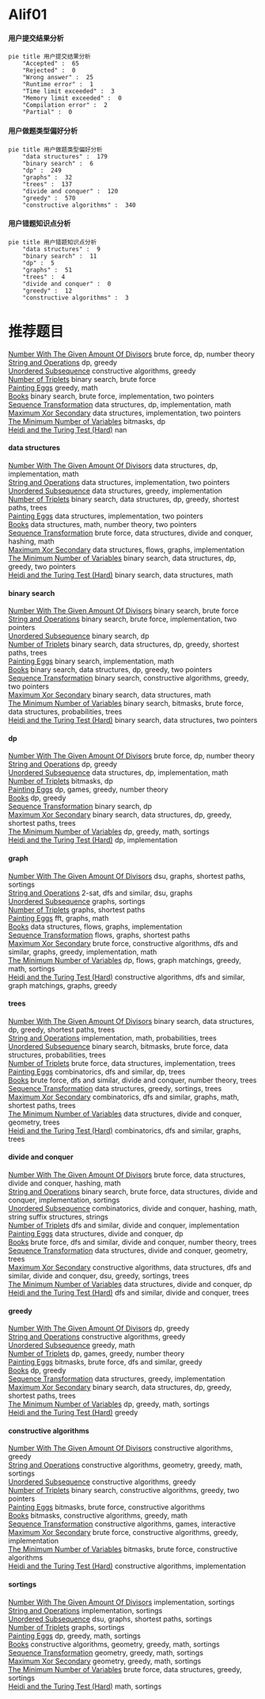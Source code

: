 # Alif01
<!-- tabs:start -->
#### **用户提交结果分析**

```mermaid
pie title 用户提交结果分析
    "Accepted" :  65
    "Rejected" :  0
    "Wrong answer" :  25
    "Runtime error" :  1
    "Time limit exceeded" :  3
    "Memory limit exceeded" :  0
    "Compilation error" :  2
    "Partial" :  0
```
#### **用户做题类型偏好分析**

```mermaid
pie title 用户做题类型偏好分析
    "data structures" :  179
    "binary search" :  6
    "dp" :  249
    "graphs" :  32
    "trees" :  137
    "divide and conquer" :  120
    "greedy" :  570
    "constructive algorithms" :  340
```
#### **用户错题知识点分析**

```mermaid
pie title 用户错题知识点分析
    "data structures" :  9
    "binary search" :  11
    "dp" :  5
    "graphs" :  51
    "trees" :  4
    "divide and conquer" :  0
    "greedy" :  12
    "constructive algorithms" :  3
```
<!-- tabs:end -->
# 推荐题目
[Number With The Given Amount Of Divisors](http://codeforces.com/problemset/problem/27/E)		brute force,
                        dp,
                        number theory		  
[String and Operations](http://codeforces.com/problemset/problem/1455/F)		dp,
                        greedy		  
[Unordered Subsequence](http://codeforces.com/problemset/problem/27/C)		constructive algorithms,
                        greedy		  
[Number of Triplets](http://codeforces.com/problemset/problem/181/B)		binary search,
                        brute force		  
[Painting Eggs](http://codeforces.com/problemset/problem/282/B)		greedy,
                        math		  
[Books](http://codeforces.com/problemset/problem/279/B)		binary search,
                        brute force,
                        implementation,
                        two pointers		  
[Sequence Transformation](http://codeforces.com/problemset/problem/280/E)		data structures,
                        dp,
                        implementation,
                        math		  
[Maximum Xor Secondary](https://codeforces.com/contest/281/problem/D)		data structures,
                        implementation,
                        two pointers		  
[The Minimum Number of Variables](http://codeforces.com/problemset/problem/279/D)		bitmasks,
                        dp		  
[Heidi and the Turing Test (Hard)](http://codeforces.com/problemset/problem/1184/C3)		nan		  
<!-- tabs:start -->
#### **data structures**
[Number With The Given Amount Of Divisors](http://codeforces.com/problemset/problem/280/E)		data structures,
                        dp,
                        implementation,
                        math		  
[String and Operations](https://codeforces.com/contest/281/problem/D)		data structures,
                        implementation,
                        two pointers		  
[Unordered Subsequence](http://codeforces.com/problemset/problem/1266/E)		data structures,
                        greedy,
                        implementation		  
[Number of Triplets](http://codeforces.com/problemset/problem/1004/E)		binary search,
                        data structures,
                        dp,
                        greedy,
                        shortest paths,
                        trees		  
[Painting Eggs](http://codeforces.com/problemset/problem/280/B)		data structures,
                        implementation,
                        two pointers		  
[Books](http://codeforces.com/problemset/problem/1418/F)		data structures,
                        math,
                        number theory,
                        two pointers		  
[Sequence Transformation](http://codeforces.com/problemset/problem/1175/F)		brute force,
                        data structures,
                        divide and conquer,
                        hashing,
                        math		  
[Maximum Xor Secondary](http://codeforces.com/problemset/problem/280/D)		data structures,
                        flows,
                        graphs,
                        implementation		  
[The Minimum Number of Variables](http://codeforces.com/problemset/problem/1492/C)		binary search,
                        data structures,
                        dp,
                        greedy,
                        two pointers		  
[Heidi and the Turing Test (Hard)](http://codeforces.com/problemset/problem/1490/G)		binary search,
                        data structures,
                        math		  
#### **binary search**
[Number With The Given Amount Of Divisors](http://codeforces.com/problemset/problem/181/B)		binary search,
                        brute force		  
[String and Operations](http://codeforces.com/problemset/problem/279/B)		binary search,
                        brute force,
                        implementation,
                        two pointers		  
[Unordered Subsequence](https://codeforces.com/contest/1246/problem/C)		binary search,
                        dp		  
[Number of Triplets](http://codeforces.com/problemset/problem/1004/E)		binary search,
                        data structures,
                        dp,
                        greedy,
                        shortest paths,
                        trees		  
[Painting Eggs](http://codeforces.com/problemset/problem/1202/F)		binary search,
                        implementation,
                        math		  
[Books](http://codeforces.com/problemset/problem/1492/C)		binary search,
                        data structures,
                        dp,
                        greedy,
                        two pointers		  
[Sequence Transformation](http://codeforces.com/problemset/problem/1463/D)		binary search,
                        constructive algorithms,
                        greedy,
                        two pointers		  
[Maximum Xor Secondary](http://codeforces.com/problemset/problem/1490/G)		binary search,
                        data structures,
                        math		  
[The Minimum Number of Variables](http://codeforces.com/problemset/problem/1479/D)		binary search,
                        bitmasks,
                        brute force,
                        data structures,
                        probabilities,
                        trees		  
[Heidi and the Turing Test (Hard)](http://codeforces.com/problemset/problem/1436/E)		binary search,
                        data structures,
                        two pointers		  
#### **dp**
[Number With The Given Amount Of Divisors](http://codeforces.com/problemset/problem/27/E)		brute force,
                        dp,
                        number theory		  
[String and Operations](http://codeforces.com/problemset/problem/1455/F)		dp,
                        greedy		  
[Unordered Subsequence](http://codeforces.com/problemset/problem/280/E)		data structures,
                        dp,
                        implementation,
                        math		  
[Number of Triplets](http://codeforces.com/problemset/problem/279/D)		bitmasks,
                        dp		  
[Painting Eggs](http://codeforces.com/problemset/problem/279/E)		dp,
                        games,
                        greedy,
                        number theory		  
[Books](http://codeforces.com/problemset/problem/1076/F)		dp,
                        greedy		  
[Sequence Transformation](https://codeforces.com/contest/1246/problem/C)		binary search,
                        dp		  
[Maximum Xor Secondary](http://codeforces.com/problemset/problem/1004/E)		binary search,
                        data structures,
                        dp,
                        greedy,
                        shortest paths,
                        trees		  
[The Minimum Number of Variables](http://codeforces.com/problemset/problem/1443/B)		dp,
                        greedy,
                        math,
                        sortings		  
[Heidi and the Turing Test (Hard)](http://codeforces.com/problemset/problem/1310/B)		dp,
                        implementation		  
#### **graph**
[Number With The Given Amount Of Divisors](http://codeforces.com/problemset/problem/1081/D)		dsu,
                        graphs,
                        shortest paths,
                        sortings		  
[String and Operations](http://codeforces.com/problemset/problem/27/D)		2-sat,
                        dfs and similar,
                        dsu,
                        graphs		  
[Unordered Subsequence](http://codeforces.com/problemset/problem/1424/M)		graphs,
                        sortings		  
[Number of Triplets](https://codeforces.com/contest/1484/problem/F)		graphs,
                        shortest paths		  
[Painting Eggs](http://codeforces.com/problemset/problem/1392/I)		fft,
                        graphs,
                        math		  
[Books](http://codeforces.com/problemset/problem/280/D)		data structures,
                        flows,
                        graphs,
                        implementation		  
[Sequence Transformation](http://codeforces.com/problemset/problem/1307/G)		flows,
                        graphs,
                        shortest paths		  
[Maximum Xor Secondary](http://codeforces.com/problemset/problem/1487/C)		brute force,
                        constructive algorithms,
                        dfs and similar,
                        graphs,
                        greedy,
                        implementation,
                        math		  
[The Minimum Number of Variables](http://codeforces.com/problemset/problem/1437/C)		dp,
                        flows,
                        graph matchings,
                        greedy,
                        math,
                        sortings		  
[Heidi and the Turing Test (Hard)](http://codeforces.com/problemset/problem/1470/D)		constructive algorithms,
                        dfs and similar,
                        graph matchings,
                        graphs,
                        greedy		  
#### **trees**
[Number With The Given Amount Of Divisors](http://codeforces.com/problemset/problem/1004/E)		binary search,
                        data structures,
                        dp,
                        greedy,
                        shortest paths,
                        trees		  
[String and Operations](http://codeforces.com/problemset/problem/280/C)		implementation,
                        math,
                        probabilities,
                        trees		  
[Unordered Subsequence](http://codeforces.com/problemset/problem/1479/D)		binary search,
                        bitmasks,
                        brute force,
                        data structures,
                        probabilities,
                        trees		  
[Number of Triplets](http://codeforces.com/problemset/problem/1511/C)		brute force,
                        data structures,
                        implementation,
                        trees		  
[Painting Eggs](http://codeforces.com/problemset/problem/1499/F)		combinatorics,
                        dfs and similar,
                        dp,
                        trees		  
[Books](http://codeforces.com/problemset/problem/1491/E)		brute force,
                        dfs and similar,
                        divide and conquer,
                        number theory,
                        trees		  
[Sequence Transformation](http://codeforces.com/problemset/problem/1466/D)		data structures,
                        greedy,
                        sortings,
                        trees		  
[Maximum Xor Secondary](http://codeforces.com/problemset/problem/1495/D)		combinatorics,
                        dfs and similar,
                        graphs,
                        math,
                        shortest paths,
                        trees		  
[The Minimum Number of Variables](http://codeforces.com/problemset/problem/1303/G)		data structures,
                        divide and conquer,
                        geometry,
                        trees		  
[Heidi and the Turing Test (Hard)](http://codeforces.com/problemset/problem/1454/E)		combinatorics,
                        dfs and similar,
                        graphs,
                        trees		  
#### **divide and conquer**
[Number With The Given Amount Of Divisors](http://codeforces.com/problemset/problem/1175/F)		brute force,
                        data structures,
                        divide and conquer,
                        hashing,
                        math		  
[String and Operations](http://codeforces.com/problemset/problem/1461/D)		binary search,
                        brute force,
                        data structures,
                        divide and conquer,
                        implementation,
                        sortings		  
[Unordered Subsequence](http://codeforces.com/problemset/problem/1466/G)		combinatorics,
                        divide and conquer,
                        hashing,
                        math,
                        string suffix structures,
                        strings		  
[Number of Triplets](http://codeforces.com/problemset/problem/1490/D)		dfs and similar,
                        divide and conquer,
                        implementation		  
[Painting Eggs](https://codeforces.com/contest/1483/problem/C)		data structures,
                        divide and conquer,
                        dp		  
[Books](http://codeforces.com/problemset/problem/1491/E)		brute force,
                        dfs and similar,
                        divide and conquer,
                        number theory,
                        trees		  
[Sequence Transformation](http://codeforces.com/problemset/problem/1303/G)		data structures,
                        divide and conquer,
                        geometry,
                        trees		  
[Maximum Xor Secondary](http://codeforces.com/problemset/problem/1494/D)		constructive algorithms,
                        data structures,
                        dfs and similar,
                        divide and conquer,
                        dsu,
                        greedy,
                        sortings,
                        trees		  
[The Minimum Number of Variables](http://codeforces.com/problemset/problem/1482/E)		data structures,
                        divide and conquer,
                        dp		  
[Heidi and the Turing Test (Hard)](http://codeforces.com/problemset/problem/566/C)		dfs and similar,
                        divide and conquer,
                        trees		  
#### **greedy**
[Number With The Given Amount Of Divisors](http://codeforces.com/problemset/problem/1455/F)		dp,
                        greedy		  
[String and Operations](http://codeforces.com/problemset/problem/27/C)		constructive algorithms,
                        greedy		  
[Unordered Subsequence](http://codeforces.com/problemset/problem/282/B)		greedy,
                        math		  
[Number of Triplets](http://codeforces.com/problemset/problem/279/E)		dp,
                        games,
                        greedy,
                        number theory		  
[Painting Eggs](http://codeforces.com/problemset/problem/27/B)		bitmasks,
                        brute force,
                        dfs and similar,
                        greedy		  
[Books](http://codeforces.com/problemset/problem/1076/F)		dp,
                        greedy		  
[Sequence Transformation](http://codeforces.com/problemset/problem/1266/E)		data structures,
                        greedy,
                        implementation		  
[Maximum Xor Secondary](http://codeforces.com/problemset/problem/1004/E)		binary search,
                        data structures,
                        dp,
                        greedy,
                        shortest paths,
                        trees		  
[The Minimum Number of Variables](http://codeforces.com/problemset/problem/1443/B)		dp,
                        greedy,
                        math,
                        sortings		  
[Heidi and the Turing Test (Hard)](http://codeforces.com/problemset/problem/1077/B)		greedy		  
#### **constructive algorithms**
[Number With The Given Amount Of Divisors](http://codeforces.com/problemset/problem/27/C)		constructive algorithms,
                        greedy		  
[String and Operations](http://codeforces.com/problemset/problem/1477/C)		constructive algorithms,
                        geometry,
                        greedy,
                        math,
                        sortings		  
[Unordered Subsequence](http://codeforces.com/problemset/problem/1493/A)		constructive algorithms,
                        greedy		  
[Number of Triplets](http://codeforces.com/problemset/problem/1463/D)		binary search,
                        constructive algorithms,
                        greedy,
                        two pointers		  
[Painting Eggs](https://codeforces.com/contest/1456/problem/B)		bitmasks,
                        brute force,
                        constructive algorithms		  
[Books](http://codeforces.com/problemset/problem/1492/D)		bitmasks,
                        constructive algorithms,
                        greedy,
                        math		  
[Sequence Transformation](https://codeforces.com/contest/1504/problem/D)		constructive algorithms,
                        games,
                        interactive		  
[Maximum Xor Secondary](https://codeforces.com/contest/1483/problem/A)		brute force,
                        constructive algorithms,
                        greedy,
                        implementation		  
[The Minimum Number of Variables](https://codeforces.com/contest/1457/problem/D)		bitmasks,
                        brute force,
                        constructive algorithms		  
[Heidi and the Turing Test (Hard)](http://codeforces.com/problemset/problem/1513/A)		constructive algorithms,
                        implementation		  
#### **sortings**
[Number With The Given Amount Of Divisors](http://codeforces.com/problemset/problem/27/A)		implementation,
                        sortings		  
[String and Operations](http://codeforces.com/problemset/problem/1088/B)		implementation,
                        sortings		  
[Unordered Subsequence](http://codeforces.com/problemset/problem/1081/D)		dsu,
                        graphs,
                        shortest paths,
                        sortings		  
[Number of Triplets](http://codeforces.com/problemset/problem/1424/M)		graphs,
                        sortings		  
[Painting Eggs](http://codeforces.com/problemset/problem/1443/B)		dp,
                        greedy,
                        math,
                        sortings		  
[Books](http://codeforces.com/problemset/problem/1477/C)		constructive algorithms,
                        geometry,
                        greedy,
                        math,
                        sortings		  
[Sequence Transformation](https://codeforces.com/contest/1496/problem/C)		geometry,
                        greedy,
                        math,
                        sortings		  
[Maximum Xor Secondary](http://codeforces.com/problemset/problem/1495/A)		geometry,
                        greedy,
                        math,
                        sortings		  
[The Minimum Number of Variables](http://codeforces.com/problemset/problem/1497/A)		brute force,
                        data structures,
                        greedy,
                        sortings		  
[Heidi and the Turing Test (Hard)](http://codeforces.com/problemset/problem/1427/A)		math,
                        sortings		  
<!-- tabs:end -->
